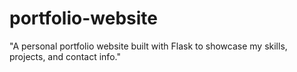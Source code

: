 # portfolio-website
"A personal portfolio website built with Flask to showcase my skills, projects, and contact info."
